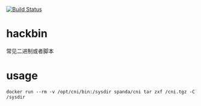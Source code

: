 [![Build Status](https://travis-ci.org/ysicing/hackbin.svg?branch=master)](https://travis-ci.org/ysicing/hackbin)

# hackbin
常见二进制或者脚本

# usage

```
docker run --rm -v /opt/cni/bin:/sysdir spanda/cni tar zxf /cni.tgz -C /sysdir
```